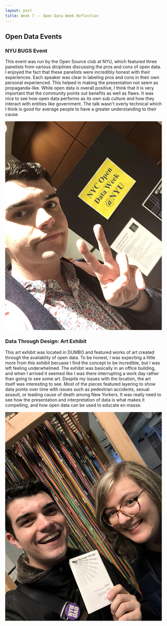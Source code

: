 ```yaml
---
layout: post
title: Week 7 -- Open Data Week Reflection
---
```


## Open Data Events

### NYU BUGS Event
This event was run by the Open Source club at NYU, which featured three panelists from various diciplines discussing the pros and cons of open data. I enjoyed the fact that these panelists were incredibly honest with their experiences. Each speaker was clear in labeling pros and cons in their own personal experienced. This helped in making the presentation not seem as propaganda-like. While open data is overall positive, I think that it is very important that the community points out benefits as well as flaws. It was nice to see how open data performs as its own sub culture and how they interact with entities like government. The talk wasn't overly technical which I think is good for average people to have a greater understanding to their cause. 

![NYU Bugs Event](https://github.com/nyu-ossd-s18/dm3714-weekly/blob/master/images/BUGS.jpg "nyu event")
 
### Data Through Design: Art Exhibit
This art exhibit was located in DUMBO and featured works of art created through the avaliablity of open data. To be honest, I was expecting a little more from this exhibit becuase I find the concept to be incredible, but I was left feeling underwhelmed. The exhibit was basically in an office building, and when I arrived it seemed like I was there interrupting a work day rather than going to see some art. Despite my issues with the location, the art itself was interesting to see. Most of the pieces featured layering to show data points over time with issues such as pedestrian accidents, sexual assault, or leading cause of death among New Yorkers. It was really need to see how the presentation and interpretation of data is what makes it compelling, and how open data can be used to educate en masse. 

![Data Through Design](https://github.com/nyu-ossd-s18/dm3714-weekly/blob/master/images/Data%20Through%20Design.jpg "art exhibit")
